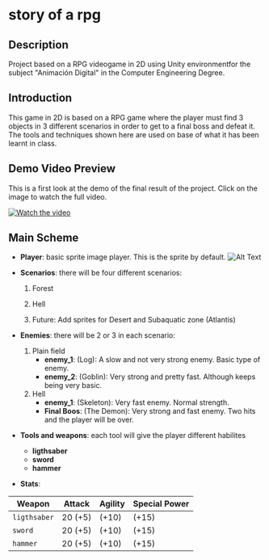 # story of a rpg

## Description

Project based on a RPG videogame in 2D using Unity environmentfor the subject "Animación Digital" in the Computer Engineering Degree.

## Introduction

This game in 2D is based on a RPG game where the player must find 3 objects in 3 different scenarios in order to get to a final boss and defeat it. The tools and techniques shown here are used on base of what it has been learnt in class.

## Demo Video Preview
This is a first look at the demo of the final result of the project. Click on the image to watch the full video.

[![Watch the video](https://github.com/luisblazquezm/usal-gii-4-story-of-a-rpg/blob/master/docs/Captura21.JPG)](https://streamable.com/64a4c2)

## Main Scheme

* **Player**: basic sprite image player. This is the sprite by default.
![Alt Text](https://github.com/luisblazquezm/usal-gii-4-story-of-a-rpg/blob/master/docs/Player.JPG)

* **Scenarios**: there will be four different scenarios:

    1. Forest
    2. Hell
    
    3. Future: Add sprites for Desert and Subaquatic zone (Atlantis)

* **Enemies**: there will be 2 or 3 in each scenario:

    1. Plain field
       * **enemy_1**: (Log): A slow and not very strong enemy. Basic type of enemy.
       * **enemy_2**: (Goblin): Very strong and pretty fast. Although keeps being very basic.
    2. Hell
       * **enemy_1**: (Skeleton): Very fast enemy. Normal strength.
       * **Final Boos**: (The Demon): Very strong and fast enemy. Two hits and the player will be over.

* **Tools and weapons**: each tool will give the player different habilites
   
   * **ligthsaber**
   * **sword**
   * **hammer**
   
* **Stats**:

| Weapon | Attack | Agility | Special Power |
| --- | --- | --- | --- |
| `ligthsaber` | 20 (+5) | (+10) | (+15) | Use the force to knockback your enemies |
| `sword` | 20 (+5) | (+10) | (+15) | Use a bow and arrows |
| `hammer` | 20 (+5) | (+10) | (+15) | Throws back and forth the hammer simulating the effect of a boomerang |
